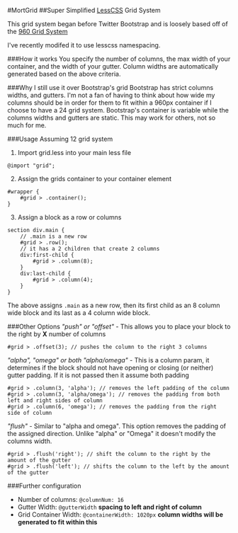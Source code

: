 #MortGrid
##Super Simplified [LessCSS](http://lesscss.org/) Grid System

This grid system began before Twitter Bootstrap and is loosely based off of the [960 Grid System](960.gs)

I've recently modifed it to use lesscss namespacing.

###How it works
You specify the number of columns, the max width of your container, and the width of your gutter.
Column widths are automatically generated based on the above criteria.

###Why I still use it over Bootstrap's grid
Bootstrap has strict columns widths, and gutters.
I'm not a fan of having to think about how wide my columns should be in order for them to fit within a 960px container if I choose to have a 24 grid system.
Bootstrap's container is variable while the columns widths and gutters are static. This may work for others, not so much for me.

###Usage
Assuming 12 grid system
1. Import grid.less into your main less file

```
@import "grid";
```
2. Assign the grids container to your container element

```
#wrapper {
	#grid > .container();
}
```

3. Assign a block as a row or columns

```
section div.main {
	// .main is a new row
	#grid > .row();
	// it has a 2 children that create 2 columns
	div:first-child {
		#grid > .column(8);
	}
	div:last-child {
		#grid > .column(4);
	}
}
```
The above assigns `.main` as a new row, then its first child as an 8 column wide block and its last as a 4 column wide block.

###Other Options
_"push" or "offset"_ - This allows you to place your block to the right by __X__ number of columns 

```
#grid > .offset(3); // pushes the column to the right 3 columns
```

_"alpha", "omega" or both "alpha/omega"_ - This is a column param, it determines if the block should not have opening or closing (or neither) gutter padding. If it is not passed then it assume both padding

```
#grid > .column(3, 'alpha'); // removes the left padding of the column
#grid > .column(3, 'alpha/omega'); // removes the padding from both left and right sides of column
#grid > .column(6, 'omega'); // removes the padding from the right side of column
```

_"flush"_ - Similar to "alpha and omega". This option removes the padding of the assigned direction. Unlike "alpha" or "Omega" it doesn't modify the columns width.

```
#grid > .flush('right'); // shift the column to the right by the amount of the gutter
#grid > .flush('left'); // shifts the column to the left by the amount of the gutter
```

###Further configuration
- Number of columns: `@columnNum: 16`
- Gutter Width: `@gutterWidth` __spacing to left and right of column__
- Grid Container Width: `@containerWidth: 1020px` __column widths will be generated to fit within this__
